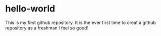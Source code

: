 # hello-world
This is my first github repository.
It is the ever first time to creat a github repository as a freshman.I feel so good! 
